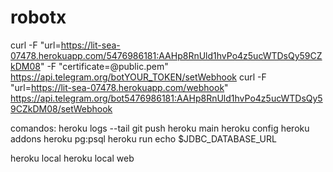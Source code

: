 # robotx

curl -F "url=https://lit-sea-07478.herokuapp.com/5476986181:AAHp8RnUld1hvPo4z5ucWTDsQy59CZkDM08" -F "certificate=@public.pem" https://api.telegram.org/botYOUR_TOKEN/setWebhook
curl -F "url=https://lit-sea-07478.herokuapp.com/webhook" https://api.telegram.org/bot5476986181:AAHp8RnUld1hvPo4z5ucWTDsQy59CZkDM08/setWebhook

comandos:
heroku logs --tail
git push heroku main
heroku config
heroku addons
heroku pg:psql
heroku run echo \$JDBC_DATABASE_URL

heroku local
heroku local web